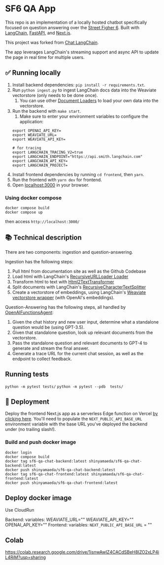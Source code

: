 # SF6 QA App

This repo is an implementation of a locally hosted chatbot specifically focused on question answering over the [Street Figher 6](https://www.streetfighter.com/6).
Built with [LangChain](https://github.com/hwchase17/langchain/), [FastAPI](https://fastapi.tiangolo.com/), and [Next.js](https://nextjs.org).

This project was forked from [Chat LangChain](https://github.com/langchain-ai/chat-langchain).

The app leverages LangChain's streaming support and async API to update the page in real time for multiple users.

## ✅ Running locally

1. Install backend dependencies: `pip install -r requirements.txt`.
1. Run `python ingest.py` to ingest LangChain docs data into the Weaviate vectorstore (only needs to be done once).
   1. You can use other [Document Loaders](https://langchain.readthedocs.io/en/latest/modules/document_loaders.html) to load your own data into the vectorstore.
1. Run the backend with `make start`.
   1. Make sure to enter your environment variables to configure the application:
   ```
   export OPENAI_API_KEY=
   export WEAVIATE_URL=
   export WEAVIATE_API_KEY=

   # for tracing
   export LANGCHAIN_TRACING_V2=true
   export LANGCHAIN_ENDPOINT="https://api.smith.langchain.com"
   export LANGCHAIN_API_KEY=
   export LANGCHAIN_PROJECT=
   ```
1. Install frontend dependencies by running `cd frontend`, then `yarn`.
1. Run the frontend with `yarn dev` for frontend.
1. Open [localhost:3000](http://localhost:3000) in your browser.

### Using docker compose

```
docker compose build
docker compose up
```

then access `http://localhost:3000/`

## 📚 Technical description

There are two components: ingestion and question-answering.

Ingestion has the following steps:

1. Pull html from documentation site as well as the Github Codebase
2. Load html with LangChain's [RecursiveURLLoader Loader](https://python.langchain.com/docs/integrations/document_loaders/recursive_url_loader)
2. Transform html to text with [Html2TextTransformer](https://python.langchain.com/docs/integrations/document_transformers/html2text)
3. Split documents with LangChain's [RecursiveCharacterTextSplitter](https://api.python.langchain.com/en/latest/text_splitter/langchain.text_splitter.RecursiveCharacterTextSplitter.html)
4. Create a vectorstore of embeddings, using LangChain's [Weaviate vectorstore wrapper](https://python.langchain.com/docs/integrations/vectorstores/weaviate) (with OpenAI's embeddings).

Question-Answering has the following steps, all handled by [OpenAIFunctionsAgent](https://python.langchain.com/docs/modules/agents/agent_types/openai_functions_agent):

1. Given the chat history and new user input, determine what a standalone question would be (using GPT-3.5).
2. Given that standalone question, look up relevant documents from the vectorstore.
3. Pass the standalone question and relevant documents to GPT-4 to generate and stream the final answer.
4. Generate a trace URL for the current chat session, as well as the endpoint to collect feedback.

## Running tests

`python -m pytest tests/`
`python -m pytest --pdb  tests/`

## 🚀 Deployment

Deploy the frontend Next.js app as a serverless Edge function on Vercel [by clicking here]().
You'll need to populate the `NEXT_PUBLIC_API_BASE_URL` environment variable with the base URL you've deployed the backend under (no trailing slash!).

### Build and push docker image

```
docker login
docker compose build
docker tag sf6-qa-chat-backend:latest shinyamaeda/sf6-qa-chat-backend:latest
docker push shinyamaeda/sf6-qa-chat-backend:latest
docker tag sf6-qa-chat-frontend:latest shinyamaeda/sf6-qa-chat-frontend:latest
docker push shinyamaeda/sf6-qa-chat-frontend:latest
```

## Deploy docker image

Use CloudRun

Backend:
  variables:
    WEAVIATE_URL="<input-your-secret>"
    WEAVIATE_API_KEY="<input-your-secret>"
    OPENAI_API_KEY="<input-your-secret>"
Frontend:
  variables:
    `NEXT_PUBLIC_API_BASE_URL` = "<backend-public-endpoint>"

## Colab

https://colab.research.google.com/drive/1isnwAwIZ4CACdSBeH8IZO2xLP4iL4RiM?usp=sharing